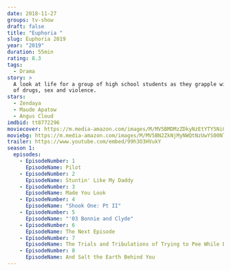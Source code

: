 ```yaml
---
date: 2018-11-27
groups: tv-show
draft: false
title: "Euphoria "
slug: Euphoria 2019
year: "2019"
duration: 55min
rating: 8.3
tags:
  - Drama
story: >
  A look at life for a group of high school students as they grapple with issues
  of drugs, sex and violence.
stars:
  - Zendaya
  - Maude Apatow
  - Angus Cloud
imdbid: tt8772296
moviecover: https://m.media-amazon.com/images/M/MV5BMDMzZDkyNzEtYTY5Ni00NzlhLWI4MzUtY2UzNjNmMjI1YzIzXkEyXkFqcGdeQXVyMDM2NDM2MQ@@._V1_.jpg
moviebg: https://m.media-amazon.com/images/M/MV5BN2ZkNjMyNWQtNzUwYS00NTE0LThhN2YtNTllZTFmOGQ1Y2Y5XkEyXkFqcGdeQXVyODExNTExMTM@._V1_.jpg
trailer: https://www.youtube.com/embed/99h3O3HVukY
season 1:
  episodes:
    - EpisodeNumber: 1
      EpisodeName: Pilot
    - EpisodeNumber: 2
      EpisodeName: Stuntin' Like My Daddy
    - EpisodeNumber: 3
      EpisodeName: Made You Look
    - EpisodeNumber: 4
      EpisodeName: "Shook One: Pt II"
    - EpisodeNumber: 5
      EpisodeName: "'03 Bonnie and Clyde"
    - EpisodeNumber: 6
      EpisodeName: The Next Episode
    - EpisodeNumber: 7
      EpisodeName: The Trials and Tribulations of Trying to Pee While Depressed
    - EpisodeNumber: 8
      EpisodeName: And Salt the Earth Behind You
---
```

